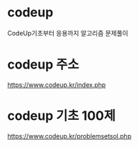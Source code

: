 # codeup
CodeUp기초부터 응용까지 알고리즘 문제풀이

# codeup 주소
https://www.codeup.kr/index.php

# codeup 기초 100제
https://www.codeup.kr/problemsetsol.php

